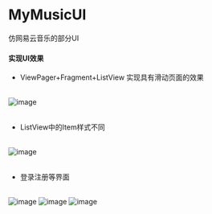 # MyMusicUI
仿网易云音乐的部分UI

#### 实现UI效果

- ViewPager+Fragment+ListView 实现具有滑动页面的效果</br></br>

![image](http://wx2.sinaimg.cn/mw690/83023f86ly1fgzuf7pnyrg20dz0krn6j.gif  "MyMessage滑动图片")
</br></br>


- ListView中的Item样式不同</br></br>

![image](http://wx3.sinaimg.cn/mw690/83023f86ly1fgzufah9jzg20e20kmhdu.gif "listview图片")
</br></br>

- 登录注册等界面</br></br>

![image](http://wx3.sinaimg.cn/mw690/83023f86ly1fgzupnv9b4j20eb0l1jti.jpg  "登录或注册界面")
![image](http://wx1.sinaimg.cn/mw690/83023f86ly1fgzupnd066j20ea0l2jrv.jpg  "登录界面")
![image](http://wx1.sinaimg.cn/mw690/83023f86ly1fgzupp9z9lj20e90l2aaw.jpg  "注册界面")
</br></br>


